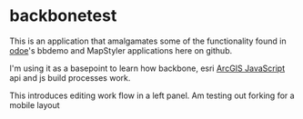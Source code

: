 # backbonetest

This is an application that amalgamates some of the functionality found in 
[odoe]'s bbdemo and MapStyler applications here on github.

I'm using it as a basepoint to learn how backbone, esri [ArcGIS JavaScript] api and 
js build processes work.

This introduces editing work flow in a left panel.
Am testing out forking for a mobile layout

[ArcGIS JavaScript]: http://help.arcgis.com/en/webapi/javascript/arcgis/index.html
[odoe]: https://github.com/odoe


